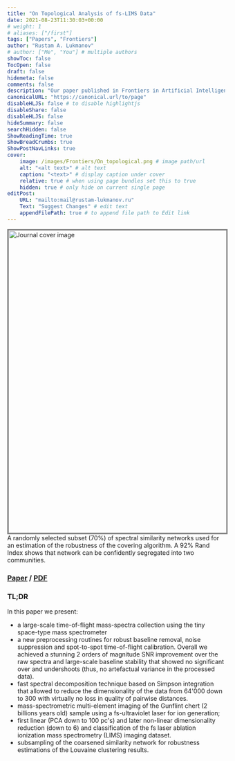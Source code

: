 ```yaml
---
title: "On Topological Analysis of fs-LIMS Data"
date: 2021-08-23T11:30:03+00:00
# weight: 1
# aliases: ["/first"]
tags: ["Papers", "Frontiers"]
author: "Rustam A. Lukmanov"
# author: ["Me", "You"] # multiple authors
showToc: false
TocOpen: false
draft: false
hidemeta: false
comments: false
description: "Our paper published in Frontiers in Artificial Intelligence"
canonicalURL: "https://canonical.url/to/page"
disableHLJS: false # to disable highlightjs
disableShare: false
disableHLJS: false
hideSummary: false
searchHidden: false
ShowReadingTime: true
ShowBreadCrumbs: true
ShowPostNavLinks: true
cover:
    image: /images/Frontiers/On_topological.png # image path/url
    alt: "<alt text>" # alt text
    caption: "<text>" # display caption under cover
    relative: true # when using page bundles set this to true
    hidden: true # only hide on current single page
editPost:
    URL: "mailto:mail@rustam-lukmanov.ru"
    Text: "Suggest Changes" # edit text
    appendFilePath: true # to append file path to Edit link
---
```


<a  href= https://www.frontiersin.org/articles/10.3389/frai.2021.668163/full><img src='/images/Frontiers/On_topological.png' alt='Journal cover image' width='700'  padding ='50' align='middle' style="border:3px solid grey"></a>
A randomly selected subset (70%) of spectral similarity networks used for an estimation of the robustness of the covering algorithm. A 92% Rand Index shows that network can be confidently segregated into two communities.

### [Paper](https://www.frontiersin.org/articles/10.3389/frai.2021.668163/full) / [PDF](/PDF/frai-04-668163.pdf)

### TL;DR

In this paper we present:

- a large-scale time-of-flight mass-spectra collection using the tiny space-type mass spectrometer
- a new preprocessing routines for robust baseline removal, noise suppression and spot-to-spot time-of-flight calibration. Overall we achieved a stunning 2 orders of magnitude SNR improvement over the raw spectra and large-scale baseline stability that showed no significant over and undershoots (thus, no artefactual variance in the processed data).
- fast spectral decomposition technique based on Simpson integration that allowed to reduce the dimensionality of the data from 64'000 down to 300 with virtually no loss in quality of pairwise distances.
- mass-spectrometric multi-element imaging of the Gunflint chert (2 billions years old) sample using a fs-ultraviolet laser for ion generation;
- first linear (PCA down to 100 pc's) and later non-linear dimensionality reduction (down to 6) and classification of the fs laser ablation ionization mass spectrometry (LIMS) imaging dataset.
- subsampling of the coarsened similarity network for robustness estimations of the Louvaine clustering results.

